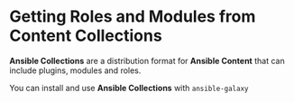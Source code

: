 # Getting Roles and Modules from Content Collections
**Ansible Collections** are a distribution format for **Ansible Content** that can include plugins, modules and roles.

You can install and use **Ansible Collections** with ```ansible-galaxy```


